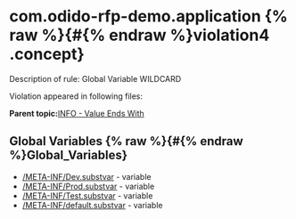 # com.odido-rfp-demo.application {% raw %}{#{% endraw %}violation4 .concept}

Description of rule: Global Variable WILDCARD

Violation appeared in following files:

**Parent topic:**[INFO - Value Ends With](../../../qa/rules/INFO_-_Value_Ends_With.md)

## Global Variables {% raw %}{#{% endraw %}Global_Variables}

-   [/META-INF/Dev.substvar](../../../projects/com.odido-rfp-demo.application/META-INF/Dev.substvar.md) - variable
-   [/META-INF/Prod.substvar](../../../projects/com.odido-rfp-demo.application/META-INF/Prod.substvar.md) - variable
-   [/META-INF/Test.substvar](../../../projects/com.odido-rfp-demo.application/META-INF/Test.substvar.md) - variable
-   [/META-INF/default.substvar](../../../projects/com.odido-rfp-demo.application/META-INF/default.substvar.md) - variable

